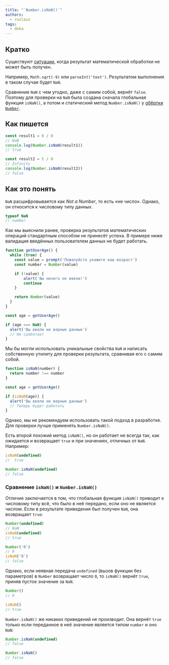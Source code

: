 ```yaml
---
title: "`Number.isNaN()`"
authors:
  - ruslauz
tags:
  - doka
---
```


## Кратко

Существуют [ситуации](/js/number/#specialnye-znacheniya), когда результат математической обработки не может быть получен.

Например, `Math.sqrt(-9)` или `parseInt('text')`. Результатом выполнения в таком случае будет `NaN`.

Сравнение `NaN` с чем угодно, даже с самим собой, вернёт `false`. Поэтому для проверки на `NaN` была создана сначала глобальная функция `isNaN()`, а потом и статический метод `Number.isNaN()` у [обёртки `Number`](/js/number-wrapper).

## Как пишется

```js
const result1 = 0 / 0
// NaN
console.log(Number.isNaN(result1))
// true

const result2 = 5 / 0
// Infinity
console.log(Number.isNaN(result2))
// false
```

## Как это понять

`NaN` расшифровывается как _Not a Number_, то есть «не число». Однако, он относится к числовому типу данных.

```js
typeof NaN
// number
```

Как мы выяснили ранее, проверка результатов математических операций стандартным способом не принесёт успеха. В примере ниже валидация введённых пользователем данных не будет работать.

```js
function getUserAge() {
  while (true) {
    const value = prompt('Пожалуйста укажите ваш возраст')
    const number = Number(value)

    if (!value) {
        alert('Вы ничего не ввели!')
        continue
    }

    return Number(value)
  }
}

const age = getUserAge()

if (age === NaN) {
  alert('Вы ввели не верные данные')
  // Не сработает
}
```

Мы бы могли использовать уникальные свойства `NaN` и написать собственную утилиту для проверки результата, сравнивая его с самим собой.

```js
function isNaN(number) {
  return number !== number
}

const age = getUserAge()

if (isNaN(age)) {
  alert('Вы ввели не верные данные')
  // Теперь будет работать
}
```

Однако, мы не рекомендуем использовать такой подход в разработке. Для проверки лучше применять `Number.isNaN()`.

Есть второй похожий метод `isNaN()`, но он работает не всегда так, как ожидается и возвращает `true` и при значениях, отличных от `NaN`. Например:

```js
isNaN(undefined)
//  true

Number.isNaN(undefined)
// false
```

### Сравнение `isNaN()` и `Number.isNaN()`

Отличие заключается в том, что глобальная функция `isNaN()` приводит к числовому типу всё, что было в неё передано, если оно не является числом. Если в результате приведения был получен `NaN`, она возвращает `true`:

```js
Number(undefined)
// NaN
isNaN(undefined)
// true

Number('0')
// 0
isNaN('0')
// false
```

Однако, если неявная передача `undefined` (вызов функции без параметров) в `Number` возвращает число `0`, то `isNaN()` вернёт `true`, приняв пустое значение за `NaN`.

```js
Number()
// 0

isNaN()
// true
```

`Number.isNaN()` же никаких приведений не производит. Она вернёт `true` только если переданное в неё значение является типом `number` и оно `NaN`:

```js
Number.isNaN(undefined)
// false

Number.isNaN()
// false
```
